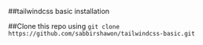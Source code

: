 ##tailwindcss basic installation

##Clone this repo using `git clone https://github.com/sabbirshawon/tailwindcss-basic.git`

